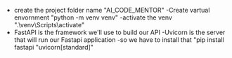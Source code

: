 - create the project folder name "AI_CODE_MENTOR"
-Create vartual envornment "python -m venv venv"
-activate the venv ".\venv\Scripts\activate"
- FastAPI is the framework we'll use to build our API
-Uvicorn is the server that will run our Fastapi application
-so we have to install that "pip install fastapi "uvicorn[standard]"